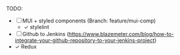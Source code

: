 TODO:

- ☐ MUI + styled components (Branch: feature/mui-comp)
  - ✓ stylelint
- ☐ Github to Jenkins (https://www.blazemeter.com/blog/how-to-integrate-your-github-repository-to-your-jenkins-project)
- ✓ Redux
